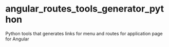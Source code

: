 # angular_routes_tools_generator_python
Python tools that generates links for menu and routes for application page for Angular
